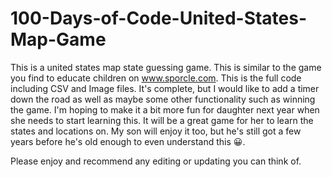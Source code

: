# 100-Days-of-Code-United-States-Map-Game
This is a united states map state guessing game. This is similar to the game you find to educate children on www.sporcle.com. This is the full code including CSV and Image files. It's complete, but I would like to add a timer down the road as well as maybe some other functionality such as winning the game. I'm hoping to make it a bit more fun for daughter next year when she needs to start learning this. It will be a great game for her to learn the states and locations on. My son will enjoy it too, but he's still got a few years before he's old enough to even understand this 😀.


Please enjoy and recommend any editing or updating you can think of.
